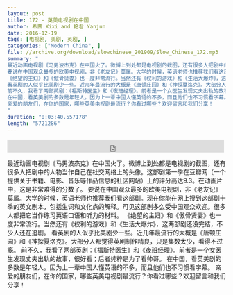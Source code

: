 ```yaml
---
layout: post
title: 172 - 英美电视剧在中国
author: 希茜 Xixi and 艳君 Yanjun
date: 2016-12-19
tags: [电视剧, 美剧, 英剧, ]
categories: ["Modern China", ]
file: //archive.org/download/slowchinese_201909/Slow_Chinese_172.mp3
summary: "
最近动画电视剧《马男波杰克》在中国火了。微博上到处都是电视剧的截图，还有很多人把剧中的人物当作自己在社交网络上的头像。这部剧第一季在豆瓣网（一个提供关于书籍、电影、音乐等作品信息的社区网站）上的评分高达9.3。在动画片中，这是非常难得的分数了。
要说在中国观众最多的欧美电视剧，非《老友记》莫属。大学的时候，英语老师也推荐我们看这部剧。现在你能在网上搜到这部剧十季的英文剧本，包括生词和文化点的解释。可见这部剧多么受中国观众欢迎。很多人都把它当作练习英语口语和听力的材料。
《绝望的主妇》和《傲骨贤妻》也一度非常流行。当然还有《权利的游戏》和《生活大爆炸》，这两部剧还没完结，不少人还在追剧。
看英剧的人似乎比美剧少一些。近几年最流行的大概是《唐顿庄园》和《神探夏洛克》。大部分人都觉得英剧制作精良，只是集数太少，看得不过瘾。
前不久，我看了两部英剧：《福斯特医生》和《夜班经理》。前者是一个女医生发现丈夫出轨的故事，很好看；后者纯粹是为了看帅哥。
在中国，看英美剧的多数是年轻人。因为上一辈中国人懂英语的不多，而且他们也不习惯看字幕。
亲爱的朋友们，在你的国家，哪些英美电视剧最流行？你看过哪些？欢迎留言和我们分享！
"
duration: "0:03:40.557178"
length: "5721286"
---
```


<iframe src="https://archive.org/embed/slowchinese_201909/Slow_Chinese_172.mp3" width="500" height="30" frameborder="0" webkitallowfullscreen="true" mozallowfullscreen="true" allowfullscreen></iframe>

最近动画电视剧《马男波杰克》在中国火了。微博上到处都是电视剧的截图，还有很多人把剧中的人物当作自己在社交网络上的头像。这部剧第一季在豆瓣网（一个提供关于书籍、电影、音乐等作品信息的社区网站）上的评分高达9.3。在动画片中，这是非常难得的分数了。
要说在中国观众最多的欧美电视剧，非《老友记》莫属。大学的时候，英语老师也推荐我们看这部剧。现在你能在网上搜到这部剧十季的英文剧本，包括生词和文化点的解释。可见这部剧多么受中国观众欢迎。很多人都把它当作练习英语口语和听力的材料。
《绝望的主妇》和《傲骨贤妻》也一度非常流行。当然还有《权利的游戏》和《生活大爆炸》，这两部剧还没完结，不少人还在追剧。
看英剧的人似乎比美剧少一些。近几年最流行的大概是《唐顿庄园》和《神探夏洛克》。大部分人都觉得英剧制作精良，只是集数太少，看得不过瘾。
前不久，我看了两部英剧：《福斯特医生》和《夜班经理》。前者是一个女医生发现丈夫出轨的故事，很好看；后者纯粹是为了看帅哥。
在中国，看英美剧的多数是年轻人。因为上一辈中国人懂英语的不多，而且他们也不习惯看字幕。
亲爱的朋友们，在你的国家，哪些英美电视剧最流行？你看过哪些？欢迎留言和我们分享！

